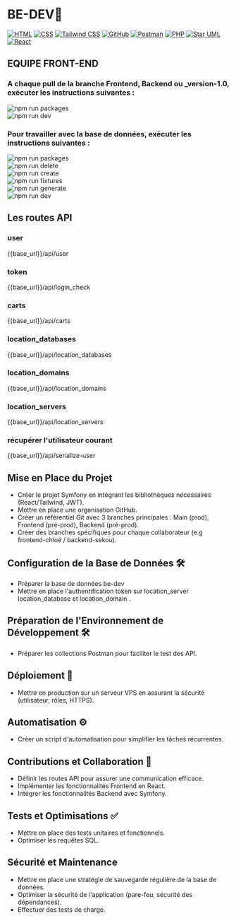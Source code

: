 # BE-DEV🚀

[![HTML](https://img.shields.io/badge/HTML-5-orange)](https://developer.mozilla.org/en-US/docs/Web/HTML)
[![CSS](https://img.shields.io/badge/CSS-3-blue)](https://developer.mozilla.org/en-US/docs/Web/CSS)
[![Tailwind CSS](https://img.shields.io/badge/Tailwind%20CSS-2.0-blueviolet)](https://tailwindcss.com/)
[![GitHub](https://img.shields.io/badge/GitHub-Profile-lightgrey)](https://github.com/your-username)
[![Postman](https://img.shields.io/badge/Postman-Collection-orange)](https://www.postman.com/)
[![PHP](https://img.shields.io/badge/PHP-8.1-blue)](https://www.php.net/)
[![Star UML](https://img.shields.io/badge/Star%20UML-Modeling-lightblue)](https://staruml.io/)
[![React](https://img.shields.io/badge/React-18.0-blue)](https://reactjs.org/)

## EQUIPE FRONT-END

### A chaque pull de la branche Frontend, Backend ou \_version-1.0, exécuter les instructions suivantes :

![npm run packages](https://img.shields.io/badge/npm%20run%20packages-grey)<br>
![npm run dev](https://img.shields.io/badge/npm%20run%20dev-grey)

### Pour travailler avec la base de données, exécuter les instructions suivantes :

![npm run packages](https://img.shields.io/badge/npm%20run%20packages-grey)<br>
![npm run delete](https://img.shields.io/badge/npm%20run%20delete-grey)<br>
![npm run create](https://img.shields.io/badge/npm%20run%20create-grey)<br>
![npm run fixtures](https://img.shields.io/badge/npm%20run%20fixtures-grey)<br>
![npm run generate](https://img.shields.io/badge/npm%20run%20generate-grey)<br>
![npm run dev](https://img.shields.io/badge/npm%20run%20dev-grey)

## Les routes API

### user<br>

{{base_url}}/api/user<br>

### token<br>

{{base_url}}/api/login_check<br>

### carts<br>

{{base_url}}/api/carts<br>

### location_databases<br>

{{base_url}}/api/location_databases<br>

### location_domains<br>

{{base_url}}/api/location_domains<br>

### location_servers <br>

{{base_url}}/api/location_servers<br>

### récupérer l'utilisateur courant <br>

{{base_url}}/api/serialize-user<br>

## Mise en Place du Projet

- Créer le projet Symfony en intégrant les bibliothèques nécessaires (React/Tailwind, JWT).
- Mettre en place une organisation GitHub.
- Créer un référentiel Git avec 3 branches principales : Main (prod), Frontend (pré-prod), Backend (pré-prod).
- Créer des branches spécifiques pour chaque collaborateur (e.g frontend-chloé / backend-sekou).

## Configuration de la Base de Données 🛠️

- Préparer la base de données be-dev
- Mettre en place l'authentification token sur location_server location_database et location_domain .

## Préparation de l'Environnement de Développement 🛠️

- Préparer les collections Postman pour faciliter le test des API.

## Déploiement 🚀

- Mettre en production sur un serveur VPS en assurant la sécurité (utilisateur, rôles, HTTPS).

## Automatisation ⚙️

- Créer un script d'automatisation pour simplifier les tâches récurrentes.

## Contributions et Collaboration 👥

- Définir les routes API pour assurer une communication efficace.
- Implémenter les fonctionnalités Frontend en React.
- Intégrer les fonctionnalités Backend avec Symfony.

## Tests et Optimisations ✅

- Mettre en place des tests unitaires et fonctionnels.
- Optimiser les requêtes SQL.

## Sécurité et Maintenance

- Mettre en place une stratégie de sauvegarde régulière de la base de données.
- Optimiser la sécurité de l'application (pare-feu, sécurité des dépendances).
- Effectuer des tests de charge.
